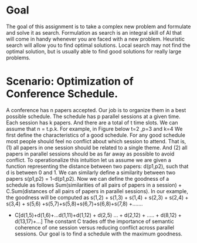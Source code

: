 # Goal
The goal of this assignment is to take a complex new problem and formulate and solve it as search. Formulation as search is an integral skill of AI that will come in handy whenever you are faced with a new problem. Heuristic search will allow you to find optimal solutions. Local search may not find the optimal solution, but is usually able to find good solutions for really large problems.
# Scenario: Optimization of Conference Schedule.
A conference has n papers accepted. Our job is to organize them in a best possible schedule. The schedule has p parallel sessions at a given time. Each session has k papers. And there are a total of t time slots. We can assume that n = t.p.k. For example, in Figure below t=2 ,p=3 and k=4
We first define the characteristics of a good schedule. For any good schedule most people should feel no conflict about which session to attend. That is, (1) all papers in one session should be related to a single theme. And (2) all papers in parallel sessions should be as far away as possible to avoid conflict.
To operationalize this intuition let us assume we are given a function representing the distance between two papers: d(p1,p2), such that d is between 0 and 1. We can similarly define a similarity between two papers s(p1,p2) = 1-d(p1,p2).
Now we can define the goodness of a schedule as follows
Sum(similarities of all pairs of papers in a session) + C.Sum(distances of all pairs of papers in parallel sessions).
In our example, the goodness will be computed as
s(1,2) + s(1,3) + s(1,4) + s(2,3) + s(2,4) + s(3,4) + s(5,6) +s(5,7)+s(5,8)+s(6,7)+s(6,8)+s(7,8) +.......
+ C[d(1,5)+d(1,6)+...d(1,11)+d(1,12) + d(2,5) ... + d(2,12) + ..... + d(8,12) + d(13,17)+...]
The constant C trades off the importance of semantic coherence of one session versus reducing conflict across parallel sessions.
Our goal is to find a schedule with the maximum goodness.
